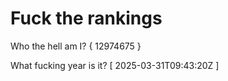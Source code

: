 # Fuck the rankings

Who the hell am I?
{ 12974675 }

What fucking year is it?
[ 2025-03-31T09:43:20Z ]
